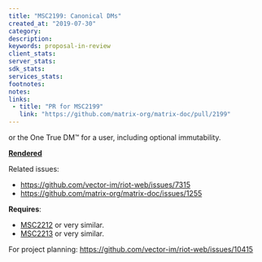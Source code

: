 ```yaml
---
title: "MSC2199: Canonical DMs"
created_at: "2019-07-30"
category:
description:
keywords: proposal-in-review
client_stats:
server_stats:
sdk_stats:
services_stats:
footnotes:
notes:
links:
 - title: "PR for MSC2199"
   link: "https://github.com/matrix-org/matrix-doc/pull/2199"
---
```

or the One True DM™️ for a user, including optional immutability.

**[Rendered](https://github.com/matrix-org/matrix-doc/blob/travis/msc/immutable-dms/proposals/2199-canonical-dms.md)**

Related issues:
* https://github.com/vector-im/riot-web/issues/7315
* https://github.com/matrix-org/matrix-doc/issues/1255

**Requires**:
* [MSC2212](https://github.com/matrix-org/matrix-doc/pull/2212) or very similar.
* [MSC2213](https://github.com/matrix-org/matrix-doc/pull/2213) or very similar.

For project planning: https://github.com/vector-im/riot-web/issues/10415
